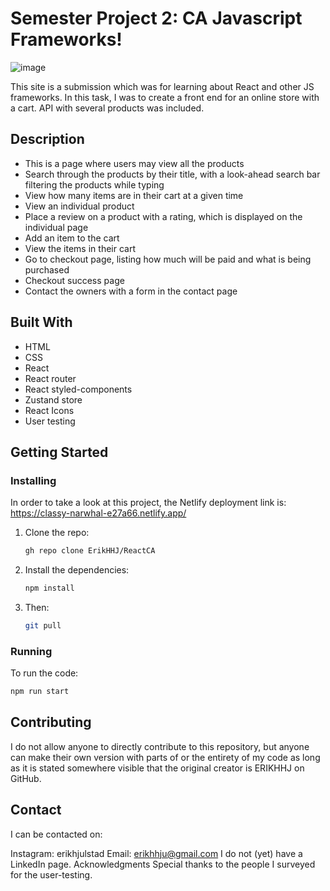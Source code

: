 # Semester Project 2: CA Javascript Frameworks!

![image](https://i.gyazo.com/d59c6b99040840ac704cb99335843172.png)

This site is a submission which was for learning about React and other JS frameworks. In this task, I was to create a front end for an online store with a cart. API with several products was included.

## Description

- This is a page where users may view all the products
- Search through the products by their title, with a look-ahead search bar filtering the products while typing
- View how many items are in their cart at a given time
- View an individual product
- Place a review on a product with a rating, which is displayed on the individual page
- Add an item to the cart
- View the items in their cart
- Go to checkout page, listing how much will be paid and what is being purchased
- Checkout success page
- Contact the owners with a form in the contact page


## Built With

- HTML
- CSS
- React
- React router
- React styled-components
- Zustand store
- React Icons
- User testing

## Getting Started

### Installing

In order to take a look at this project, the Netlify deployment link is: https://classy-narwhal-e27a66.netlify.app/

1. Clone the repo:
    ```bash
    gh repo clone ErikHHJ/ReactCA
    ```
2. Install the dependencies:
    ```bash
    npm install
    ```
3. Then:
    ```bash
    git pull
    ```

### Running

To run the code:
```bash
npm run start
```

## Contributing
I do not allow anyone to directly contribute to this repository, but anyone can make their own version with parts of or the entirety of my code as long as it is stated somewhere visible that the original creator is ERIKHHJ on GitHub.

## Contact
I can be contacted on:

Instagram: erikhjulstad
Email: erikhhju@gmail.com
I do not (yet) have a LinkedIn page.
Acknowledgments
Special thanks to the people I surveyed for the user-testing. 

